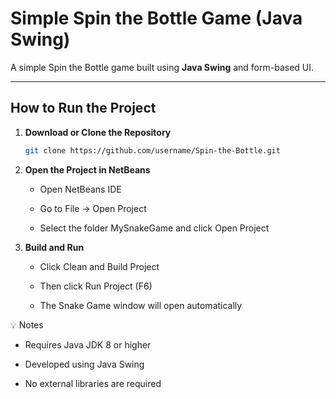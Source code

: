 #  Simple Spin the Bottle Game (Java Swing)

A simple Spin the Bottle game built using **Java Swing** and form-based UI.

---

## How to Run the Project

1. **Download or Clone the Repository**
   ```bash
   git clone https://github.com/username/Spin-the-Bottle.git
2. **Open the Project in NetBeans**
   - Open NetBeans IDE 

    - Go to File → Open Project

    - Select the folder MySnakeGame and click Open Project

3. **Build and Run**

    - Click Clean and Build Project

    - Then click Run Project (F6)

    - The Snake Game window will open automatically

💡 Notes

  - Requires Java JDK 8 or higher

  - Developed using Java Swing

  - No external libraries are required
